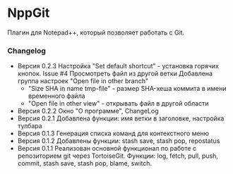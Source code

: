 # NppGit #
Плагин для Notepad++, который позволяет работать с Git.
### Changelog ###
* Версия 0.2.3
Настройка "Set default shortcut" - установка горячих кнопок.
Issue #4 Просмотреть файл из другой ветки
Добавлена группа настроек "Open file in other branch"
  - "Size SHA in name tmp-file" - размер SHA-хеша коммита в имени временного файла
  - "Open file in other view" - открывать файл в другой области
* Версия 0.2.2
Окно "О программе", ChangeLog
* Версия 0.2.1
Добавлена функции: имя ветки в заголовке, настройка тулбара
* Версия 0.1.3
Генерация списка команд для контекстного меню
* Версия 0.1.2
Добавлены функции: stash save, stash pop, repostatus
* Версия 0.1.1
Реализован основной функционал по работе с репозиторием git через TortoiseGit.
Функции: log, fetch, pull, push, commit, stash save, stash pop, blame, switch.